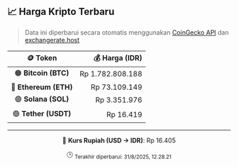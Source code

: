 

<!-- HARGA_KRIPTO -->
## 📈 Harga Kripto Terbaru

> Data ini diperbarui secara otomatis menggunakan [CoinGecko API](https://www.coingecko.com/) dan [exchangerate.host](https://exchangerate.host/)

<div align="center">

| 🪙 Token | 💰 Harga (IDR) |
|:------:|---------------:|
| 🟠 **Bitcoin (BTC)**   | Rp 1.782.808.188 |
| 🔵 **Ethereum (ETH)**  | Rp 73.109.149 |
| 🟣 **Solana (SOL)**    | Rp 3.351.976 |
| 🟢 **Tether (USDT)**   | Rp 16.419 |

---

💱 **Kurs Rupiah (USD → IDR)**: Rp 16.405

🕒 <sub>Terakhir diperbarui: 31/8/2025, 12.28.21</sub>

</div>
<!-- /HARGA_KRIPTO -->
